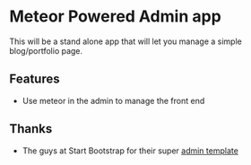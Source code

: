 # Meteor Powered Admin app
This will be a stand alone app that will let you manage a simple blog/portfolio page.
 
## Features
* Use meteor in the admin to manage the front end

## Thanks
* The guys at Start Bootstrap for their super [admin template](http://startbootstrap.com/template-overviews/sb-admin-2/)